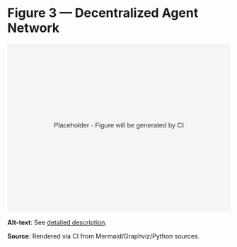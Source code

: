 # Figure 3 — Decentralized Agent Network

![Figure 3](../figs/svg/figure3.svg)

**Alt-text**: See [detailed description](../figs/alt/fig03_network_alt.md).

**Source**: Rendered via CI from Mermaid/Graphviz/Python sources.
